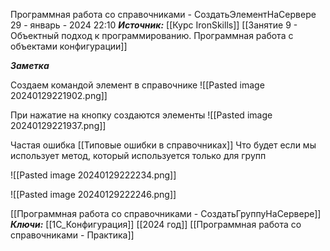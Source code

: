 
Программная работа со справочниками - СоздатьЭлементНаСервере
 29 - январь - 2024  22:10 
***Источник:***  [[Курс IronSkills]] [[Занятие 9 - Объектный подход к программированию. Программная работа с объектами конфигурации]]

***Заметка*** 

Создаем командой элемент в справочнике
![[Pasted image 20240129221902.png]]

При нажатие на кнопку создаются элементы
![[Pasted image 20240129221937.png]]


Частая ошибка [[Типовые ошибки в справочниках]]
Что будет если мы использует метод, который используется только для групп 

![[Pasted image 20240129222234.png]]

![[Pasted image 20240129222246.png]]

[[Программная работа со справочниками - СоздатьГруппуНаСервере]]
***Ключи:*** [[1С_Конфигурация]] [[2024 год]] [[Программная работа со справочниками - Практика]]